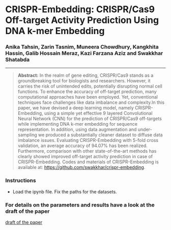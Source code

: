 # CRISPR-Embedding: CRISPR/Cas9 Off-target Activity Prediction Using DNA k-mer Embedding
### Anika Tahsin, Zarin Tasnim, Muneera Chowdhury, Kangkhita Hassin, Galib Hossain Meraz, Kazi Farzana Aziz and Swakkhar Shatabda
---
> **Abstract:** In the realm of gene editing, CRISPR/Cas9 stands as a groundbreaking tool for biologists and researchers. However, it carries the risk of unintended edits, potentially disrupting normal cell functions. To enhance the accuracy of off-target prediction, many computational approaches have been employed. Yet, conventional techniques face challenges like data imbalance and complexity.In this paper, we have devised a deep learning model, namely CRISPR-Embedding, using a simple yet effective 9 layered Convolutional Neural Network (CNN)
for the prediction of CRISPR/Cas9 off-targets while implementing DNA k-mer embedding for sequence representation. In addition, using data augmentation and under-sampling we produced a substantially cleaner dataset to diffuse data imbalance issues. Evaluating
CRISPR-Embedding with 5-fold cross validation, an average accuracy of 94.07% has been realized. Furthermore, comparison with other state-of-the-art methods has clearly showed improved off-target activity prediction in case of CRISPR-Embedding. Codes and materials of CRISPR-Embedding is available at: https://github.com/swakkhar/crispr-embedding.

### Instructions
- Load the ipynb file. Fix the paths for the datasets.

### For details on the parameters and results have a look at the draft of the paper
[draft of the paper](https://papers.ssrn.com/sol3/papers.cfm?abstract_id=4071629)
